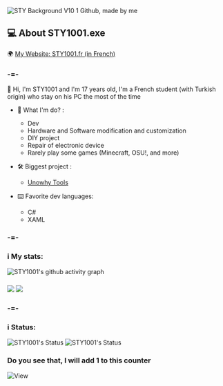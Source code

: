 ![STY Background V10 1 Github, made by me](https://github.com/STY1001/STY1001/assets/57889852/e5339d6b-7ac4-4443-8e7e-f33036a5c196)

## 💻 About STY1001.exe
🌍 [My Website: STY1001.fr (in French)](https://sty1001.fr/)

### -=-

👋 Hi, I'm STY1001 and I'm 17 years old, I'm a French student (with Turkish origin) who stay on his PC the most of the time

- 🤔 What I'm do? :
   - Dev
   - Hardware and Software modification and customization
   - DIY project
   - Repair of electronic device
   - Rarely play some games (Minecraft, OSU!, and more)

- 🛠️ Biggest project : 
   - [Unowhy Tools](https://github.com/STY1001/Unowhy-Tools)

- ⌨️ Favorite dev languages:
   - C#
   - XAML

### -=-

### ℹ️ My stats:
![STY1001's github activity graph](https://github-readme-activity-graph.vercel.app/graph?username=STY1001&bg_color=000000&color=ff0000&line=ff0000&point=ffffff&area=true&hide_border=true)
<h3><img src="https://github-readme-stats.vercel.app/api?username=STY1001&hide=contribs,issues&count_private=true&show_icons=true&theme=dark&title_color=FF0000&text_color=FFFFFF&icon_color=FF0000&bg_color=35,000000,500000&reload"/>
<img src="https://github-readme-stats.vercel.app/api/top-langs?username=STY1001&show_icons=true&layout=compact&theme=dark&title_color=FF0000&text_color=FFFFFF&icon_color=FF0000&bg_color=35,500000,000000&reload"/></h3>

### -=-

### ℹ️ Status:
![STY1001's Status](https://lanyard.cnrad.dev/api/605079676917907457?idleMessage=Idle%20or%20AFK%20(Old%20account)&bg=000000&borderRadius=5px&animated=true)
![STY1001's Status](https://lanyard.cnrad.dev/api/1028607912320442410?idleMessage=Idle%20or%20AFK&bg=000000&borderRadius=5px&animated=true)

### Do you see that, I will add 1 to this counter
![View](https://profile-counter.glitch.me/STY1001/count.svg)
